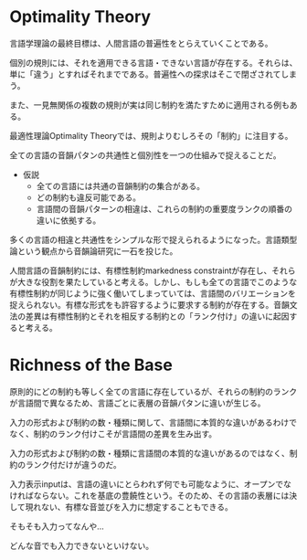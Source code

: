 # Optimality Theory

言語学理論の最終目標は、人間言語の普遍性をとらえていくことである。

個別の規則には、それを適用できる言語・できない言語が存在する。それらは、単に「違う」とすればそれまでである。普遍性への探求はそこで閉ざされてしまう。

また、一見無関係の複数の規則が実は同じ制約を満たすために適用される例もある。

最適性理論Optimality Theoryでは、規則よりむしろその「制約」に注目する。

全ての言語の音韻パタンの共通性と個別性を一つの仕組みで捉えることだ。

- 仮説
    - 全ての言語には共通の音韻制約の集合がある。
    - どの制約も違反可能である。
    - 言語間の音韻パターンの相違は、これらの制約の重要度ランクの順番の違いに依拠する。

多くの言語の相違と共通性をシンプルな形で捉えられるようになった。言語類型論という観点から音韻論研究に一石を投じた。

人間言語の音韻制約には、有標性制約markedness constraintが存在し、それらが大きな役割を果たしていると考える。しかし、もしも全ての言語でこのような有標性制約が同じように強く働いてしまっていては、言語間のバリエーションを捉えられない。有標な形式をも許容するように要求する制約が存在する。音韻文法の差異は有標性制約とそれを相反する制約との「ランク付け」の違いに起因すると考える。

 

# Richness of the Base

原則的にどの制約も等しく全ての言語に存在しているが、それらの制約のランクが言語間で異なるため、言語ごとに表層の音韻パタンに違いが生じる。

入力の形式および制約の数・種類に関して、言語間に本質的な違いがあるわけでなく、制約のランク付けこそが言語間の差異を生み出す。

入力の形式および制約の数・種類に言語間の本質的な違いがあるのではなく、制約のランク付だけが違うのだ。

入力表示inputは、言語の違いにとらわれず何でも可能なように、オープンでなければならない。これを基底の豊饒性という。そのため、その言語の表層には決して現れない、有標な音並びを入力に想定することもできる。

そもそも入力ってなんや…

どんな音でも入力できないといけない。